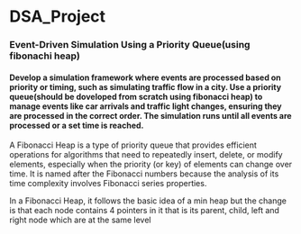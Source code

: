 # DSA_Project

### Event-Driven Simulation Using a Priority Queue(using fibonachi heap)

#### Develop a simulation framework where events are processed based on priority or timing, such as simulating traffic flow in a city. Use a priority queue(should be doveloped from scratch using fibonacci heap)  to manage events like car arrivals and traffic light changes, ensuring they are processed in the correct order. The simulation runs until all events are processed or a set time is reached.

A Fibonacci Heap is a type of priority queue that provides efficient operations for algorithms that need to repeatedly insert, delete, or modify elements, especially when the priority (or key) of elements can change over time. It is named after the Fibonacci numbers because the analysis of its time complexity involves Fibonacci series properties.

In a Fibonacci Heap, it follows the basic idea of a min heap but the change is that each node contains 4 pointers in it that is its parent, child, left and right node which are at the same level